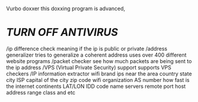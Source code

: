 Vurbo doxxer
this doxxing program is advanced, 
# ***TURN OFF ANTIVIRUS***
/ip difference check
 meaning if the ip is public or private
/address generalizer
 tries to generalize a coherent address
 uses over 400 different website programs
/packet checker
 see how much packets are being sent to the ip address
/VPS (Virtual Private Security) support
 supports VPS checkers
/IP information extractor
 wifi brand
 ips near the area
 country
 state
 city
 ISP
 capital of the city
 zip code
 wifi organization
 AS number
 how fast is the internet
 continents LAT/LON
 IDD code
 name servers
 remote port
 host address
 range class
and etc
